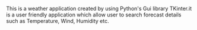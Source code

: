 This is a weather application created by using Python's Gui library TKinter.it is a user friendly application which allow user to search forecast details such as Temperature, Wind, Humidity etc.
